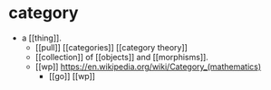 # category

- a [[thing]].
  - [[pull]] [[categories]] [[category theory]]
  - [[collection]] of [[objects]] and [[morphisms]].
  - [[wp]] https://en.wikipedia.org/wiki/Category_(mathematics)
    - [[go]] [[wp]]

